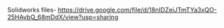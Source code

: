 Solidworks files- https://drive.google.com/file/d/18nIDZeiJTmTYa3xQO-25HAvbQ_68mDdX/view?usp=sharing 
